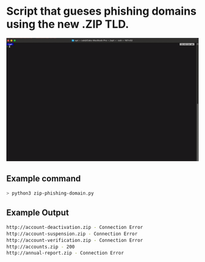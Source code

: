 # Script that gueses phishing domains using the new .ZIP TLD.

![](zip-phishing-domain.gif)
## Example command
``` bash
> python3 zip-phishing-domain.py 
```
## Example Output
```bash
http://account-deactivation.zip - Connection Error
http://account-suspension.zip - Connection Error
http://account-verification.zip - Connection Error
http://accounts.zip - 200
http://annual-report.zip - Connection Error
```
